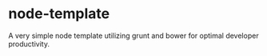# node-template
A very simple node template utilizing grunt and bower for optimal developer productivity.

